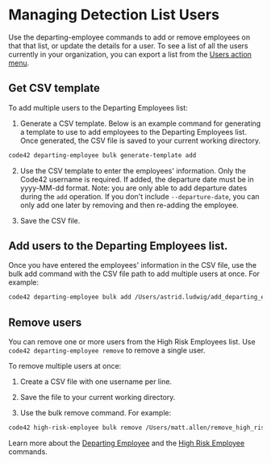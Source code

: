 # Managing Detection List Users

Use the departing-employee commands to add or remove employees on that that list, or update the details for a user. To 
see a list of all the users currently in your organization, you can export a list from the 
[Users action menu](https://support.code42.com/Administrator/Cloud/Administration_console_reference/Users_reference#Action_menu). 

## Get CSV template
To add multiple users to the Departing Employees list:

1. Generate a CSV template. Below is an example command for generating a template to use to add employees to the Departing 
Employees list. Once generated, the CSV file is saved to your current working directory.

```bash
code42 departing-employee bulk generate-template add
``` 

2. Use the CSV template to enter the employees' information. Only the Code42 username is required. If added, 
the departure date must be in yyyy-MM-dd format. Note: you are only able to add departure dates during the `add` 
operation. If you don't include `--departure-date`, you can only add one later by removing and then re-adding the 
employee.

3. Save the CSV file. 

## Add users to the Departing Employees list.

Once you have entered the employees' information in the CSV file, use the bulk add command with the CSV file path to 
add multiple users at once. For example: 

```bash
code42 departing-employee bulk add /Users/astrid.ludwig/add_departing_employee.csv
```

## Remove users 
You can remove one or more users from the High Risk Employees list. Use `code42 departing-employee remove` to remove a 
single user. 

To remove multiple users at once:

1. Create a CSV file with one username per line.

2. Save the file to your current working directory. 

3. Use the bulk remove command. For example:

```bash
code42 high-risk-employee bulk remove /Users/matt.allen/remove_high_risk_employee.csv
```

Learn more about the [Departing Employee](../commands/departingemployee.md) and the 
[High Risk Employee](../commands/highriskemployee.md) commands.
